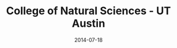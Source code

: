 ---
title: College of Natural Sciences - UT Austin
layout: default
modal-id: 3
date: 2014-07-18
img: cns.png
alt: image-alt
href: https://cns.utexas.edu
project-date: 2013
client: College of Natural Sciences - UT Austin
category: Web Development
description: <p>Large scale theme for Joomla written from scratch in PHP</p>  
  
  PHP </br>
  CSS3 / LESS </br>
  JS / jQuery </br>

---
